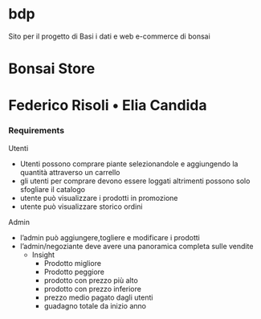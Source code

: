 # bdp
Sito per il progetto di Basi i dati e web e-commerce di bonsai
# Bonsai Store
# Federico Risoli • Elia Candida

### Requirements

Utenti

- Utenti possono comprare piante selezionandole e aggiungendo la quantità attraverso un carrello
- gli utenti per comprare devono essere loggati altrimenti possono solo sfogliare il catalogo
- utente può visualizzare i prodotti in promozione
- utente può visualizzare storico ordini

Admin

- l’admin può aggiungere,togliere e modificare i prodotti
- l’admin/negoziante deve avere una panoramica completa sulle vendite
    - Insight
        - Prodotto migliore
        - Prodotto peggiore
        - prodotto con prezzo più alto
        - prodotto con prezzo inferiore
        - prezzo medio pagato dagli utenti
        - guadagno totale da inizio anno

